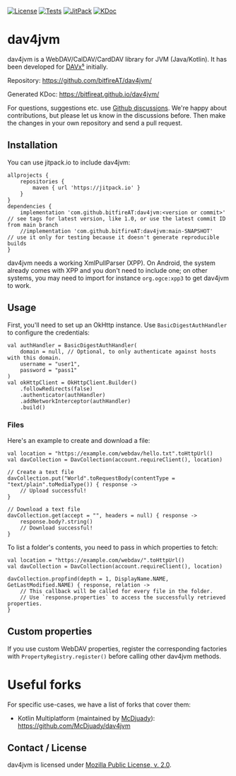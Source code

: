 
[![License](https://img.shields.io/github/license/bitfireAT/dav4jvm)](https://github.com/bitfireAT/dav4jvm/blob/main/LICENSE)
[![Tests](https://github.com/bitfireAT/dav4jvm/actions/workflows/test.yml/badge.svg)](https://github.com/bitfireAT/dav4jvm/actions/workflows/test.yml)
[![JitPack](https://img.shields.io/jitpack/v/github/bitfireAT/dav4jvm)](https://jitpack.io/#bitfireAT/dav4jvm)
[![KDoc](https://img.shields.io/badge/documentation-KDoc-informational)](https://bitfireat.github.io/dav4jvm/)


# dav4jvm

dav4jvm is a WebDAV/CalDAV/CardDAV library for JVM (Java/Kotlin). It has
been developed for [DAVx⁵](https://www.davx5.com) initially.

Repository: https://github.com/bitfireAT/dav4jvm/

Generated KDoc: https://bitfireat.github.io/dav4jvm/

For questions, suggestions etc. use [Github discussions](https://github.com/bitfireAT/dav4jvm/discussions).
We're happy about contributions, but please let us know in the discussions before. Then make the changes
in your own repository and send a pull request.


## Installation

You can use jitpack.io to include dav4jvm:

    allprojects {
        repositories {
            maven { url 'https://jitpack.io' }
        }
    }
    dependencies {
        implementation 'com.github.bitfireAT:dav4jvm:<version or commit>'  // see tags for latest version, like 1.0, or use the latest commit ID from main branch
        //implementation 'com.github.bitfireAT:dav4jvm:main-SNAPSHOT'      // use it only for testing because it doesn't generate reproducible builds
    }

dav4jvm needs a working XmlPullParser (XPP). On Android, the system already comes with
XPP and you don't need to include one; on other systems, you may need to
import for instance `org.ogce:xpp3` to get dav4jvm to work.


## Usage

First, you'll need to set up an OkHttp instance. Use `BasicDigestAuthHandler` to configure the credentials:

    val authHandler = BasicDigestAuthHandler(
        domain = null, // Optional, to only authenticate against hosts with this domain.
        username = "user1",
        password = "pass1"
    )
    val okHttpClient = OkHttpClient.Builder()
        .followRedirects(false)
        .authenticator(authHandler)
        .addNetworkInterceptor(authHandler)
        .build()


### Files

Here's an example to create and download a file:

    val location = "https://example.com/webdav/hello.txt".toHttpUrl()
    val davCollection = DavCollection(account.requireClient(), location)

    // Create a text file
    davCollection.put("World".toRequestBody(contentType = "text/plain".toMediaType()) { response ->
        // Upload successful!
    }

    // Download a text file
    davCollection.get(accept = "", headers = null) { response ->
        response.body?.string()
        // Download successful!
    }

To list a folder's contents, you need to pass in which properties to fetch:

    val location = "https://example.com/webdav/".toHttpUrl()
    val davCollection = DavCollection(account.requireClient(), location)

    davCollection.propfind(depth = 1, DisplayName.NAME, GetLastModified.NAME) { response, relation ->
        // This callback will be called for every file in the folder.
        // Use `response.properties` to access the successfully retrieved properties.
    }

## Custom properties

If you use custom WebDAV properties, register the corresponding factories with `PropertyRegistry.register()`
before calling other dav4jvm methods.


# Useful forks

For specific use-cases, we have a list of forks that cover them:
- Kotlin Multiplatform (maintained by [McDjuady](https://github.com/McDjuady)): https://github.com/McDjuady/dav4jvm


## Contact / License

dav4jvm is licensed under [Mozilla Public License, v. 2.0](LICENSE).


